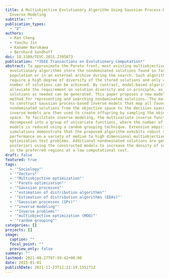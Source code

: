 ```yaml
---
title: A Multiobjective Evolutionary Algorithm Using Gaussian Process-Based
  Inverse Modeling
subtitle: ""
publication_types:
  - "2"
authors:
  - Ran Cheng
  - Yaochu Jin
  - Kaname Narukawa
  - Bernhard Sendhoff
doi: 10.1109/TEVC.2015.2395073
publication: "*IEEE Transactions on Evolutionary Computation*"
abstract: To approximate the Pareto front, most existing multiobjective
  evolutionary algorithms store the nondominated solutions found so far in the
  population or in an external archive during the search. Such algorithms often
  require a high degree of diversity of the stored solutions and only a limited
  number of solutions can be achieved. By contrast, model-based algorithms can
  alleviate the requirement on solution diversity and in principle, as many
  solutions as needed can be generated. This paper proposes a new model-based
  method for representing and searching nondominated solutions. The main idea is
  to construct Gaussian process-based inverse models that map all found
  nondominated solutions from the objective space to the decision space. These
  inverse models are then used to create offspring by sampling the objective
  space. To facilitate inverse modeling, the multivariate inverse function is
  decomposed into a group of univariate functions, where the number of inverse
  models is reduced using a random grouping technique. Extensive empirical
  simulations demonstrate that the proposed algorithm exhibits robust search
  performance on a variety of medium to high dimensional multiobjective
  optimization test problems. Additional nondominated solutions are generated a
  posteriori using the constructed models to increase the density of solutions
  in the preferred regions at a low computational cost.
draft: false
featured: true
tags:
  - '"Sociology"'
  - '"Vectors"'
  - '"Multiobjective optimization"'
  - '"Pareto optimization"'
  - '"Gaussian processes"'
  - '"estimation of distribution algorithms"'
  - '"Estimation of distribution algorithms (EDAs)"'
  - '"Gaussian processes (GPs)"'
  - '"inverse modeling"'
  - '"Inverse problems"'
  - '"multiobjective optimization (MOO)"'
  - '"random grouping"'
categories: []
projects: []
image:
  caption: ""
  focal_point: ""
  preview_only: false
summary: ""
lastmod: 2021-08-27T07:59:42+08:00
date: 2015-01-01
publishDate: 2021-11-23T11:21:19.155271Z
---
```

